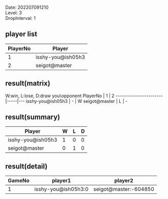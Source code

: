 Date: 202207091210  
Level: 3  
DropInterval: 1  
## player list
PlayerNo  |  Player
----------|-------------------
1         |  isshy-you@ish05h3
2         |  seigot@master
## result(matrix)
W:win, L:lose, D:draw
you\opponent PlayerNo  |  1  |  2
-----------------------|-----|---
isshy-you@ish05h3      |  -  |  W
seigot@master          |  L  |  -
## result(summary)
Player             |  W  |  L  |  D
-------------------|-----|-----|---
isshy-you@ish05h3  |  1  |  0  |  0
seigot@master      |  0  |  1  |  0
## result(detail)
GameNo  |  player1              |  player2
--------|-----------------------|-----------------------
1       |  isshy-you@ish05h3:0  |  seigot@master:-604850
